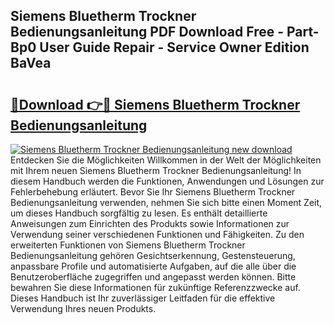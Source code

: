 ## Siemens Bluetherm Trockner Bedienungsanleitung PDF Download Free - Part-Bp0 User Guide Repair - Service Owner Edition BaVea

# <h2><a href="http://df59qp.blite.top/?on=Siemens+Bluetherm+Trockner+Bedienungsanleitung">🔗Download 👉🔴 Siemens Bluetherm Trockner Bedienungsanleitung</a></h2>

[![Siemens Bluetherm Trockner Bedienungsanleitung new download](https://i.imgur.com/lujVjoI.png)](http://df59qp.blite.top/?on=Siemens+Bluetherm+Trockner+Bedienungsanleitung)
Entdecken Sie die Möglichkeiten Willkommen in der Welt der Möglichkeiten mit Ihrem neuen Siemens Bluetherm Trockner Bedienungsanleitung! In diesem Handbuch werden die Funktionen, Anwendungen und Lösungen zur Fehlerbehebung erläutert. Bevor Sie Ihr Siemens Bluetherm Trockner Bedienungsanleitung verwenden, nehmen Sie sich bitte einen Moment Zeit, um dieses Handbuch sorgfältig zu lesen. Es enthält detaillierte Anweisungen zum Einrichten des Produkts sowie Informationen zur Verwendung seiner verschiedenen Funktionen und Fähigkeiten. Zu den erweiterten Funktionen von Siemens Bluetherm Trockner Bedienungsanleitung gehören Gesichtserkennung, Gestensteuerung, anpassbare Profile und automatisierte Aufgaben, auf die alle über die Benutzeroberfläche zugegriffen und angepasst werden können. Bitte bewahren Sie diese Informationen für zukünftige Referenzzwecke auf. Dieses Handbuch ist Ihr zuverlässiger Leitfaden für die effektive Verwendung Ihres neuen Produkts.
